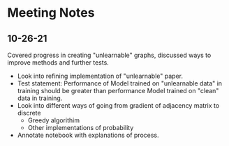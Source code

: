 # Meeting Notes

## 10-26-21
Covered progress in creating "unlearnable" graphs, discussed ways to improve methods and further tests.

- Look into refining implementation of "unlearnable" paper.
- Test statement: Performance of Model trained on "unlearnable data" in training should be greater than performance Model trained on "clean" data in training.
- Look into different ways of going from gradient of adjacency matrix to discrete
    - Greedy algorithim
    - Other implementations of probability
- Annotate notebook with explanations of process.